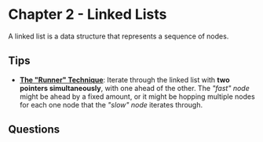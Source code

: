 # Chapter 2 - Linked Lists 

A linked list is a data structure that represents a sequence of nodes.

## Tips
 - <b>[The "Runner" Technique](src/main/java/ppongelupe/ctci/chapter2/tips/RunnerTechnique.java)</b>:  Iterate through the linked list with <b>two pointers simultaneously</b>, with one ahead of the other. The <i>"fast" node</i> might be ahead by a fixed
  amount, or it might be hopping multiple nodes for each one node that the
  <i>"slow" node</i> iterates through.

## Questions
